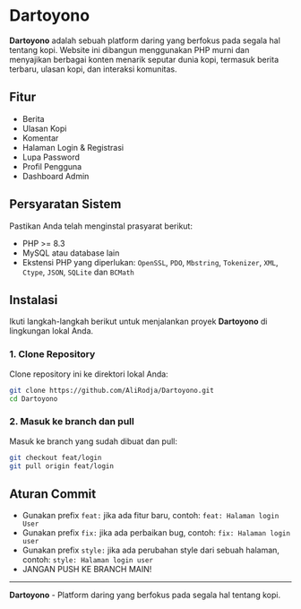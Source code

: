 # Dartoyono

**Dartoyono** adalah sebuah platform daring yang berfokus pada segala hal tentang kopi. Website ini dibangun menggunakan PHP murni dan menyajikan berbagai konten menarik seputar dunia kopi, termasuk berita terbaru, ulasan kopi, dan interaksi komunitas.

## Fitur

- Berita
- Ulasan Kopi
- Komentar
- Halaman Login & Registrasi
- Lupa Password
- Profil Pengguna
- Dashboard Admin

## Persyaratan Sistem

Pastikan Anda telah menginstal prasyarat berikut:

-   PHP >= 8.3
-   MySQL atau database lain 
-   Ekstensi PHP yang diperlukan: `OpenSSL`, `PDO`, `Mbstring`, `Tokenizer`, `XML`, `Ctype`, `JSON`, `SQLite` dan `BCMath`

## Instalasi

Ikuti langkah-langkah berikut untuk menjalankan proyek **Dartoyono** di lingkungan lokal Anda.

### 1. Clone Repository

Clone repository ini ke direktori lokal Anda:

```bash
git clone https://github.com/AliRodja/Dartoyono.git
cd Dartoyono
```

### 2. Masuk ke branch dan pull

Masuk ke branch yang sudah dibuat dan pull:

```bash
git checkout feat/login
git pull origin feat/login
```

## Aturan Commit

-   Gunakan prefix `feat:` jika ada fitur baru, contoh: `feat: Halaman login User`
-   Gunakan prefix `fix:` jika ada perbaikan bug, contoh: `fix: Halaman login user`
-   Gunakan prefix `style:` jika ada perubahan style dari sebuah halaman, contoh: `style: Halaman login user`
-   JANGAN PUSH KE BRANCH MAIN!

---

**Dartoyono** - Platform daring yang berfokus pada segala hal tentang kopi.
